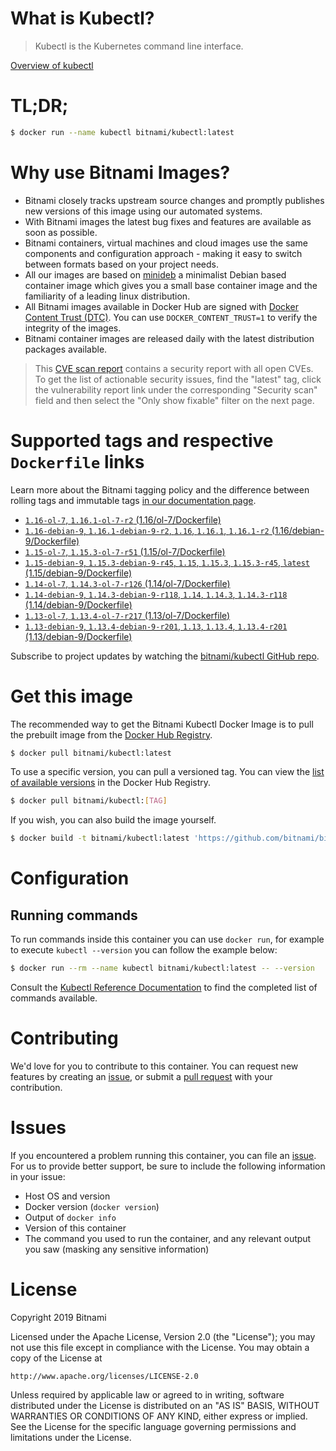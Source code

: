 
# What is Kubectl?

> Kubectl is the Kubernetes command line interface.

[Overview of kubectl](https://kubernetes.io/docs/reference/kubectl/overview/)

# TL;DR;

```bash
$ docker run --name kubectl bitnami/kubectl:latest
```

# Why use Bitnami Images?

* Bitnami closely tracks upstream source changes and promptly publishes new versions of this image using our automated systems.
* With Bitnami images the latest bug fixes and features are available as soon as possible.
* Bitnami containers, virtual machines and cloud images use the same components and configuration approach - making it easy to switch between formats based on your project needs.
* All our images are based on [minideb](https://github.com/bitnami/minideb) a minimalist Debian based container image which gives you a small base container image and the familiarity of a leading linux distribution.
* All Bitnami images available in Docker Hub are signed with [Docker Content Trust (DTC)](https://docs.docker.com/engine/security/trust/content_trust/). You can use `DOCKER_CONTENT_TRUST=1` to verify the integrity of the images.
* Bitnami container images are released daily with the latest distribution packages available.


> This [CVE scan report](https://quay.io/repository/bitnami/kubectl?tab=tags) contains a security report with all open CVEs. To get the list of actionable security issues, find the "latest" tag, click the vulnerability report link under the corresponding "Security scan" field and then select the "Only show fixable" filter on the next page.

# Supported tags and respective `Dockerfile` links

Learn more about the Bitnami tagging policy and the difference between rolling tags and immutable tags [in our documentation page](https://docs.bitnami.com/containers/how-to/understand-rolling-tags-containers/).


* [`1.16-ol-7`, `1.16.1-ol-7-r2` (1.16/ol-7/Dockerfile)](https://github.com/bitnami/bitnami-docker-kubectl/blob/1.16.1-ol-7-r2/1.16/ol-7/Dockerfile)
* [`1.16-debian-9`, `1.16.1-debian-9-r2`, `1.16`, `1.16.1`, `1.16.1-r2` (1.16/debian-9/Dockerfile)](https://github.com/bitnami/bitnami-docker-kubectl/blob/1.16.1-debian-9-r2/1.16/debian-9/Dockerfile)
* [`1.15-ol-7`, `1.15.3-ol-7-r51` (1.15/ol-7/Dockerfile)](https://github.com/bitnami/bitnami-docker-kubectl/blob/1.15.3-ol-7-r51/1.15/ol-7/Dockerfile)
* [`1.15-debian-9`, `1.15.3-debian-9-r45`, `1.15`, `1.15.3`, `1.15.3-r45`, `latest` (1.15/debian-9/Dockerfile)](https://github.com/bitnami/bitnami-docker-kubectl/blob/1.15.3-debian-9-r45/1.15/debian-9/Dockerfile)
* [`1.14-ol-7`, `1.14.3-ol-7-r126` (1.14/ol-7/Dockerfile)](https://github.com/bitnami/bitnami-docker-kubectl/blob/1.14.3-ol-7-r126/1.14/ol-7/Dockerfile)
* [`1.14-debian-9`, `1.14.3-debian-9-r118`, `1.14`, `1.14.3`, `1.14.3-r118` (1.14/debian-9/Dockerfile)](https://github.com/bitnami/bitnami-docker-kubectl/blob/1.14.3-debian-9-r118/1.14/debian-9/Dockerfile)
* [`1.13-ol-7`, `1.13.4-ol-7-r217` (1.13/ol-7/Dockerfile)](https://github.com/bitnami/bitnami-docker-kubectl/blob/1.13.4-ol-7-r217/1.13/ol-7/Dockerfile)
* [`1.13-debian-9`, `1.13.4-debian-9-r201`, `1.13`, `1.13.4`, `1.13.4-r201` (1.13/debian-9/Dockerfile)](https://github.com/bitnami/bitnami-docker-kubectl/blob/1.13.4-debian-9-r201/1.13/debian-9/Dockerfile)

Subscribe to project updates by watching the [bitnami/kubectl GitHub repo](https://github.com/bitnami/bitnami-docker-kubectl).

# Get this image

The recommended way to get the Bitnami Kubectl Docker Image is to pull the prebuilt image from the [Docker Hub Registry](https://hub.docker.com/r/bitnami/kubectl).

```bash
$ docker pull bitnami/kubectl:latest
```

To use a specific version, you can pull a versioned tag. You can view the [list of available versions](https://hub.docker.com/r/bitnami/kubectl/tags/) in the Docker Hub Registry.

```bash
$ docker pull bitnami/kubectl:[TAG]
```

If you wish, you can also build the image yourself.

```bash
$ docker build -t bitnami/kubectl:latest 'https://github.com/bitnami/bitnami-docker-kubectl.git#master:1.15/debian-9'
```

# Configuration

## Running commands

To run commands inside this container you can use `docker run`, for example to execute `kubectl --version` you can follow the example below:

```bash
$ docker run --rm --name kubectl bitnami/kubectl:latest -- --version
```

Consult the [Kubectl Reference Documentation](https://kubernetes.io/docs/reference/generated/kubectl/kubectl-commands) to find the completed list of commands available.

# Contributing

We'd love for you to contribute to this container. You can request new features by creating an [issue](https://github.com/bitnami/bitnami-docker-kubectl/issues), or submit a [pull request](https://github.com/bitnami/bitnami-docker-kubectl/pulls) with your contribution.

# Issues

If you encountered a problem running this container, you can file an [issue](https://github.com/bitnami/bitnami-docker-kubectl/issues). For us to provide better support, be sure to include the following information in your issue:

- Host OS and version
- Docker version (`docker version`)
- Output of `docker info`
- Version of this container
- The command you used to run the container, and any relevant output you saw (masking any sensitive information)

# License

Copyright 2019 Bitnami

Licensed under the Apache License, Version 2.0 (the "License");
you may not use this file except in compliance with the License.
You may obtain a copy of the License at

    http://www.apache.org/licenses/LICENSE-2.0

Unless required by applicable law or agreed to in writing, software
distributed under the License is distributed on an "AS IS" BASIS,
WITHOUT WARRANTIES OR CONDITIONS OF ANY KIND, either express or implied.
See the License for the specific language governing permissions and
limitations under the License.
